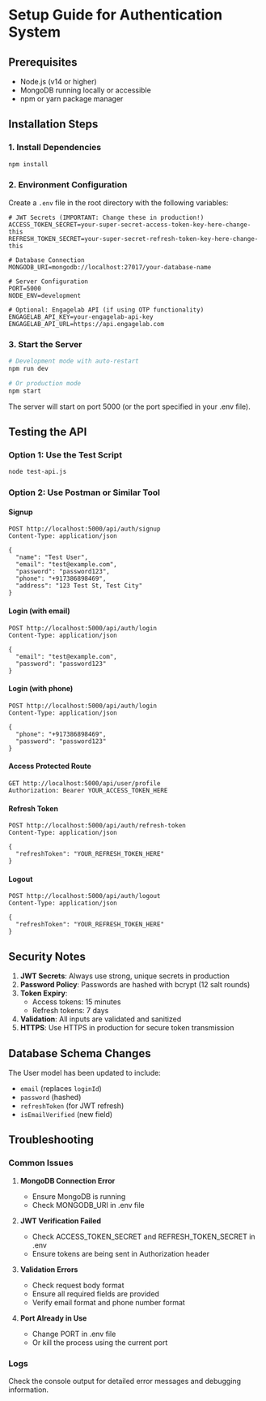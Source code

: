 # Setup Guide for Authentication System

## Prerequisites
- Node.js (v14 or higher)
- MongoDB running locally or accessible
- npm or yarn package manager

## Installation Steps

### 1. Install Dependencies
```bash
npm install
```

### 2. Environment Configuration
Create a `.env` file in the root directory with the following variables:

```env
# JWT Secrets (IMPORTANT: Change these in production!)
ACCESS_TOKEN_SECRET=your-super-secret-access-token-key-here-change-this
REFRESH_TOKEN_SECRET=your-super-secret-refresh-token-key-here-change-this

# Database Connection
MONGODB_URI=mongodb://localhost:27017/your-database-name

# Server Configuration
PORT=5000
NODE_ENV=development

# Optional: Engagelab API (if using OTP functionality)
ENGAGELAB_API_KEY=your-engagelab-api-key
ENGAGELAB_API_URL=https://api.engagelab.com
```

### 3. Start the Server
```bash
# Development mode with auto-restart
npm run dev

# Or production mode
npm start
```

The server will start on port 5000 (or the port specified in your .env file).

## Testing the API

### Option 1: Use the Test Script
```bash
node test-api.js
```

### Option 2: Use Postman or Similar Tool

#### Signup
```
POST http://localhost:5000/api/auth/signup
Content-Type: application/json

{
  "name": "Test User",
  "email": "test@example.com",
  "password": "password123",
  "phone": "+917386898469",
  "address": "123 Test St, Test City"
}
```

#### Login (with email)
```
POST http://localhost:5000/api/auth/login
Content-Type: application/json

{
  "email": "test@example.com",
  "password": "password123"
}
```

#### Login (with phone)
```
POST http://localhost:5000/api/auth/login
Content-Type: application/json

{
  "phone": "+917386898469",
  "password": "password123"
}
```

#### Access Protected Route
```
GET http://localhost:5000/api/user/profile
Authorization: Bearer YOUR_ACCESS_TOKEN_HERE
```

#### Refresh Token
```
POST http://localhost:5000/api/auth/refresh-token
Content-Type: application/json

{
  "refreshToken": "YOUR_REFRESH_TOKEN_HERE"
}
```

#### Logout
```
POST http://localhost:5000/api/auth/logout
Content-Type: application/json

{
  "refreshToken": "YOUR_REFRESH_TOKEN_HERE"
}
```

## Security Notes

1. **JWT Secrets**: Always use strong, unique secrets in production
2. **Password Policy**: Passwords are hashed with bcrypt (12 salt rounds)
3. **Token Expiry**: 
   - Access tokens: 15 minutes
   - Refresh tokens: 7 days
4. **Validation**: All inputs are validated and sanitized
5. **HTTPS**: Use HTTPS in production for secure token transmission

## Database Schema Changes

The User model has been updated to include:
- `email` (replaces `loginId`)
- `password` (hashed)
- `refreshToken` (for JWT refresh)
- `isEmailVerified` (new field)

## Troubleshooting

### Common Issues

1. **MongoDB Connection Error**
   - Ensure MongoDB is running
   - Check MONGODB_URI in .env file

2. **JWT Verification Failed**
   - Check ACCESS_TOKEN_SECRET and REFRESH_TOKEN_SECRET in .env
   - Ensure tokens are being sent in Authorization header

3. **Validation Errors**
   - Check request body format
   - Ensure all required fields are provided
   - Verify email format and phone number format

4. **Port Already in Use**
   - Change PORT in .env file
   - Or kill the process using the current port

### Logs
Check the console output for detailed error messages and debugging information.
